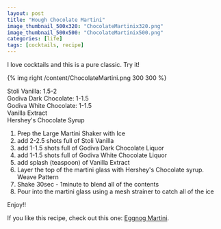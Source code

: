 ```yaml
---
layout: post
title: "Hough Chocolate Martini"
image_thumbnail_500x320: "ChocolateMartinix320.png"
image_thumbnail_500x500: "ChocolateMartinix500.png"
categories: [life]
tags: [cocktails, recipe]
---
```

<p>I love cocktails and this is a pure classic. Try it!</p>
<!-- more -->

<p>{% img right /content/ChocolateMartini.png 300 300 %}</p>
<p>
Stoli Vanilla: 1.5-2<br/>
Godiva Dark Chocolate: 1-1.5<br/>
Godiva White Chocolate: 1-1.5<br/>
Vanilla Extract<br/>
Hershey's Chocolate Syrup<br/>
</p>
<ol>
<li>Prep the Large Martini Shaker with Ice</li>
<li>add 2-2.5 shots full of Stoli Vanilla</li>
<li>add 1-1.5 shots full of Godiva Dark Chocolate Liquor</li>
<li>add 1-1.5 shots full of Godiva White Chocolate Liquor</li>
<li>add splash (teaspoon) of Vanilla Extract</li>
<li>Layer the top of the martini glass with Hershey's Chocolate syrup. Weave Pattern</li>
<li>Shake 30sec - 1minute to blend all of the contents</li>
<li>Pour into the martini glass using a mesh strainer to catch all of the ice</li>
</ol>
<p>Enjoy!!</p>
<p>
If you like this recipe, check out this one: <a href="{% post_url 2012-12-01-hough-eggnog-martini %}">Eggnog Martini</a>.
</p>
